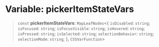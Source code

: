 # Variable: pickerItemStateVars

> `const` **pickerItemStateVars**: `MapLeafNodes`\<\{ `isDisabled`: `string`; `isFocused`: `string`; `isFocusVisible`: `string`; `isHovered`: `string`; `isPressed`: `string`; `isSelected`: `string`; `selectionBehavior`: `string`; `selectionMode`: `string`; \}, `CSSVarFunction`\>
